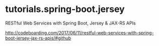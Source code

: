 # tutorials.spring-boot.jersey
RESTful Web Services with Spring Boot, Jersey &amp; JAX-RS APIs

http://codeboarding.com/2017/06/11/restful-web-services-with-spring-boot-jersey-jax-rs-apis/#github

